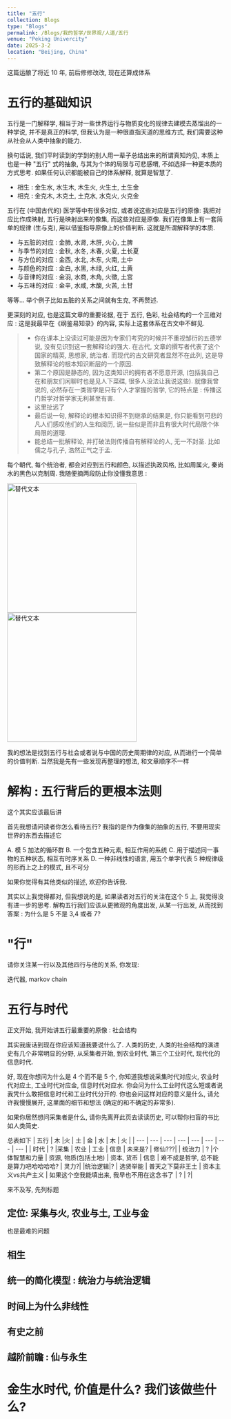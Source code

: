 ```yaml
---
title: "五行"
collection: Blogs
type: "Blogs"
permalink: /Blogs/我的哲学/世界观/人道/五行
venue: "Peking Univercity"
date: 2025-3-2
location: "Beijing, China"
---
```


这篇运酿了将近 10 年, 前后修修改改, 现在还算成体系

# 五行的基础知识

五行是一门解释学, 相当于对一些世界运行与物质变化的规律去建模去蒸馏出的一种学说, 并不是真正的科学, 但我认为是一种很直指天道的思维方式, 我们需要这种从社会从人类中抽象的能力.

换句话说, 我们平时读到的学到的别人用一辈子总结出来的所谓真知灼见, 本质上也是一种 "五行" 式的抽象, 与其为个体的局限与可悲感喟, 不如选择一种更本质的方式思考. 如果任何认识都能被自己的体系解释, 就算是智慧了.

- 相生 : 金生水, 水生木, 木生火, 火生土, 土生金
- 相克 : 金克木, 木克土, 土克水, 水克火, 火克金

五行在 (中国古代的) 医学等中有很多对应, 或者说这些对应是五行的原像: 我把对应比作成映射, 五行是映射出来的像集, 而这些对应是原像. 我们在像集上有一套简单的规律 (生与克), 用以借鉴指导原像上的价值判断. 这就是所谓解释学的本质.

- 与五脏的对应 : 金肺, 水肾, 木肝, 火心, 土脾
- 与季节的对应 : 金秋, 水冬, 木春, 火夏, 土长夏
- 与方位的对应 : 金西, 水北, 木东, 火南, 土中
- 与颜色的对应 : 金白, 水黑, 木绿, 火红, 土黄
- 与音律的对应 : 金羽, 水商, 木角, 火徵, 土宫
- 与五味的对应 : 金辛, 水咸, 木酸, 火苦, 土甘

等等... 举个例子比如五脏的关系之间就有生克, 不再赘述.

更深刻的对应, 也是这篇文章的重要论据, 在于 五行, 色彩, 社会结构的一个三维对应 : 这是我最早在《纲鉴易知录》的内容, 实际上这套体系在古文中不鲜见.

> - 你在课本上没读过可能是因为专家们考究的时候并不重视邹衍的五德学说, 没有见识到这一套解释论的强大. 在古代, 文章的撰写者代表了这个国家的精英, 思想家, 统治者. 而现代的古文研究者显然不在此列, 这是导致解释论的根本知识断层的一个原因. 
> - 第二个原因是静态的, 因为这类知识的拥有者不愿意开源, (包括我自己在和朋友们闲聊时也是见人下菜碟, 很多人没法让我说这些). 就像我曾说的, 必然存在一类哲学是只有个人才掌握的哲学, 它的特点是 : 传播这门哲学对哲学家无利甚至有害.
> - 这里扯远了
> - 最后说一句, 解释论的根本知识得不到继承的结果是, 你只能看到可悲的凡人们感叹他们的人生和阅历, 说一些似是而非且有很大时代局限个体局限的道理. 
> - 能总结一批解释论, 并打破法则传播自有解释论的人, 无一不封圣. 比如儒之与孔子, 浩然正气之于孟.


每个朝代, 每个统治者, 都会对应到五行和颜色, 以描述执政风格, 比如周属火, 秦尚水的黑色以克制周. 我随便摘两段防止你没懂我意思 :

<img src="{{ './_Blogs/我的哲学/世界观/人道/image1.png' | relative_url }}" alt="替代文本" height = "300" />
<img src="{{ './_Blogs/我的哲学/世界观/人道/image.png' | relative_url }}" alt="替代文本" height = "300" />

我的想法是找到五行与社会或者说与中国的历史周期律的对应, 从而进行一个简单的价值判断. 当然我是先有一些发现再整理的想法, 和文章顺序不一样

# 解构 : 五行背后的更根本法则

这个其实应该最后讲

首先我想请问读者你怎么看待五行? 我指的是作为像集的抽象的五行, 不要用现实世界的东西去描述它

A. 模 5 加法的循环群
B. 一个包含五种元素, 相互作用的系统
C. 用于描述同一事物的五种状态, 相互有时序关系
D. 一种非线性的语言, 用五个单字代表 5 种规律级的形而上之上的模式, 且不可分

如果你觉得有其他类似的描述, 欢迎你告诉我.

其实以上我觉得都对, 但我想说的是, 如果读者对五行的关注在这个 $5$ 上, 我觉得没有进一步的思考. 解构五行我们应该从更微观的角度出发, 从某一行出发, 从而找到答案 : 为什么是 5 不是 3,4 或者 7?

# "行"
请你关注某一行以及其他四行与他的关系, 你发现:

迭代器, markov chain


# 五行与时代

正文开始, 我开始讲五行最重要的原像 : 社会结构

其实我废话到现在你应该知道我要说什么了. 人类的历史, 人类的社会结构的演进史有几个非常明显的分野, 从采集者开始, 到农业时代, 第三个工业时代, 现代化的信息时代.

好, 现在你想问为什么是 4 个而不是 5 个, 你知道我想说采集时代对应火, 农业时代对应土, 工业时代对应金, 信息时代对应水. 你会问为什么工业时代这么短或者说我凭什么敢把信息时代和工业时代分开的. 你也会问这样对应的意义是什么, 请允许我慢慢展开, 这里面的细节和想法 (确定的和不确定的非常多). 

如果你居然想问采集者是什么, 请你先离开此页去读读历史, 可以帮你扫盲的书比如人类简史. 

总表如下
| 五行 | 木 |火 | 土 | 金 | 水 | 木 | 火 |
| --- | --- | --- | --- | --- | --- | --- | --- |
| 时代 | ? |采集 | 农业 | 工业 | 信息 | 未来是? | 修仙???|
| 统治力 | ? |个体智慧和力量 | 资源, 物质(包括土地) | 资本, 货币 | 信息 | 难不成是哲学, 总不能是算力吧哈哈哈哈? | 灵力?|
|统治逻辑|? | 选贤举能 | 普天之下莫非王土 | 资本主义vs共产主义 | 如果这个空我能填出来, 我早也不用在这念书了 | ? | ?| 

来不及写, 先列标题

## 定位: 采集与火, 农业与土, 工业与金
也是最难的问题

## 相生

## 统一的简化模型 : 统治力与统治逻辑

## 时间上为什么非线性

## 有史之前

## 越阶前瞻 : 仙与永生

# 金生水时代, 价值是什么? 我们该做些什么?




<script src="https://giscus.app/client.js"
        data-repo="ICUlizhi/ICUlizhi.github.io"
        data-repo-id="R_kgDOKfCXRQ"
        data-category="Announcements"
        data-category-id="DIC_kwDOKfCXRc4CknGa"
        data-mapping="url"
        data-strict="0"
        data-reactions-enabled="1"
        data-emit-metadata="1"
        data-input-position="top"
        data-theme="light"
        data-lang="zh-CN"
        data-loading="lazy"
        crossorigin="anonymous"
        async>
</script>